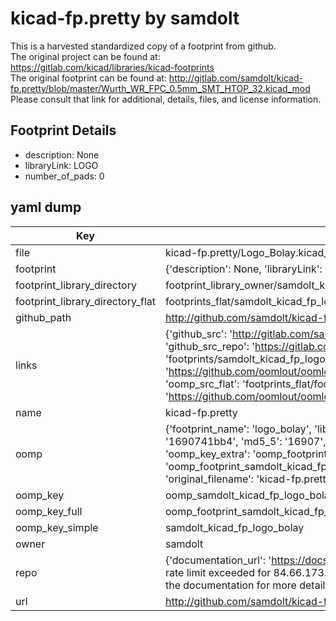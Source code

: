 # kicad-fp.pretty by samdolt  
This is a harvested standardized copy of a footprint from github.  
The original project can be found at:  
https://gitlab.com/kicad/libraries/kicad-footprints  
The original footprint can be found at:
http://gitlab.com/samdolt/kicad-fp.pretty/blob/master/Wurth_WR_FPC_0.5mm_SMT_HTOP_32.kicad_mod
Please consult that link for additional, details, files, and license information.  
## Footprint Details
* description: None  
* libraryLink: LOGO  
* number_of_pads: 0  
## yaml dump  
| Key | Value |  
| --- | --- |  
| file | kicad-fp.pretty/Logo_Bolay.kicad_mod |  
| footprint | {'description': None, 'libraryLink': 'LOGO', 'number_of_pads': 0} |  
| footprint_library_directory | footprint_library_owner/samdolt_kicad-fp.pretty |  
| footprint_library_directory_flat | footprints_flat/samdolt_kicad_fp_logo_bolay/working |  
| github_path | http://github.com/samdolt/kicad-fp.pretty/blob/master/Logo_Bolay.kicad_mod |  
| links | {'github_src': 'http://gitlab.com/samdolt/kicad-fp.pretty/blob/master/Wurth_WR_FPC_0.5mm_SMT_HTOP_32.kicad_mod', 'github_src_repo': 'https://gitlab.com/kicad/libraries/kicad-footprints', 'oomp_bot': 'footprints/samdolt_kicad_fp_logo_bolay/working', 'oomp_bot_github': 'https://github.com/oomlout/oomlout_oomp_footprint_bot/tree/main/footprints/samdolt_kicad_fp_logo_bolay/working', 'oomp_src_flat': 'footprints_flat/footprints_flat/samdolt_kicad_fp_logo_bolay/working', 'oomp_src_flat_github': 'https://github.com/oomlout/oomlout_oomp_footprint_src/tree/main/footprints_flat/samdolt_kicad_fp_logo_bolay/working'} |  
| name | kicad-fp.pretty |  
| oomp | {'footprint_name': 'logo_bolay', 'library_name': 'kicad_fp', 'md5': '1690741bb44387cb72bcb02ebdbf88d4', 'md5_10': '1690741bb4', 'md5_5': '16907', 'md5_6': '169074', 'oomp_key': 'oomp_samdolt_kicad_fp_logo_bolay', 'oomp_key_extra': 'oomp_footprint_samdolt_kicad_fp_logo_bolay', 'oomp_key_full': 'oomp_footprint_samdolt_kicad_fp_logo_bolay_169074', 'oomp_key_simple': 'samdolt_kicad_fp_logo_bolay', 'original_filename': 'kicad-fp.pretty/Logo_Bolay.kicad_mod', 'owner_name': 'samdolt'} |  
| oomp_key | oomp_samdolt_kicad_fp_logo_bolay |  
| oomp_key_full | oomp_footprint_samdolt_kicad_fp_logo_bolay |  
| oomp_key_simple | samdolt_kicad_fp_logo_bolay |  
| owner | samdolt |  
| repo | {'documentation_url': 'https://docs.github.com/rest/overview/resources-in-the-rest-api#rate-limiting', 'message': "API rate limit exceeded for 84.66.173.59. (But here's the good news: Authenticated requests get a higher rate limit. Check out the documentation for more details.)"} |  
| url | http://github.com/samdolt/kicad-fp.pretty |  

